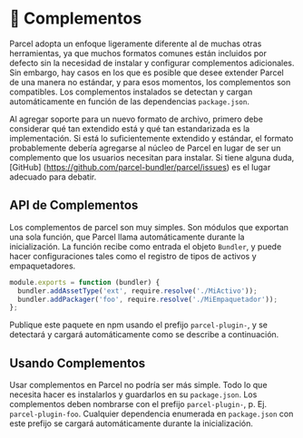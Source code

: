 # 🔌 Complementos

Parcel adopta un enfoque ligeramente diferente al de muchas otras herramientas, ya que muchos formatos comunes están incluidos por defecto sin la necesidad de instalar y configurar complementos adicionales. Sin embargo, hay casos en los que es posible que desee extender Parcel de una manera no estándar, y para esos momentos, los complementos son compatibles. Los complementos instalados se detectan y cargan automáticamente en función de las dependencias `package.json`.

Al agregar soporte para un nuevo formato de archivo, primero debe considerar qué tan extendido está y qué tan estandarizada es la implementación. Si está lo suficientemente extendido y estándar, el formato probablemente debería agregarse al núcleo de Parcel en lugar de ser un complemento que los usuarios necesitan para instalar. Si tiene alguna duda, [GitHub] (https://github.com/parcel-bundler/parcel/issues) es el lugar adecuado para debatir.

## API de Complementos

Los complementos de parcel son muy simples. Son módulos que exportan una sola función, que Parcel llama automáticamente durante la inicialización. La función recibe como entrada el objeto `Bundler`, y puede hacer configuraciones tales como el registro de tipos de activos y empaquetadores.

```javascript
module.exports = function (bundler) {
  bundler.addAssetType('ext', require.resolve('./MiActivo'));
  bundler.addPackager('foo', require.resolve('./MiEmpaquetador'));
};
```

Publique este paquete en npm usando el prefijo `parcel-plugin-`, y se detectará y cargará automáticamente como se describe a continuación.

## Usando Complementos

Usar complementos en Parcel no podría ser más simple. Todo lo que necesita hacer es instalarlos y guardarlos en su `package.json`. Los complementos deben nombrarse con el prefijo `parcel-plugin-`, p. Ej. `parcel-plugin-foo`. Cualquier dependencia enumerada en `package.json` con este prefijo se cargará automáticamente durante la inicialización.